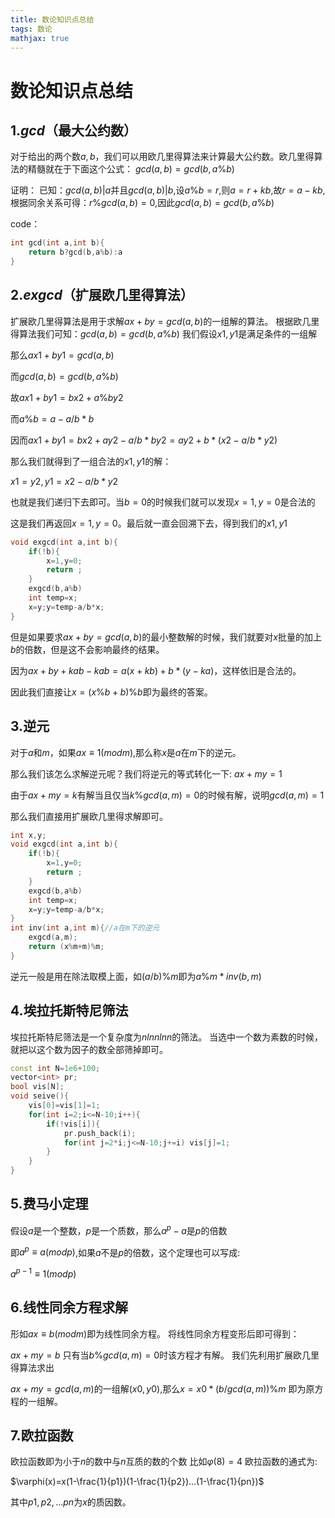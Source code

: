 ```yaml
---
title: 数论知识点总结
tags: 数论
mathjax: true
---
```

# 数论知识点总结
<!--more-->
## $1.gcd$（最大公约数）
对于给出的两个数$a,b$，我们可以用欧几里得算法来计算最大公约数。欧几里得算法的精髓就在于下面这个公式：
$gcd(a,b)=gcd(b,a$%$b)$

证明：
已知：$gcd(a,b)|a$并且$gcd(a,b)|b$,设$a$%$b=r$,则$a=r+kb$,故$r=a-kb$,根据同余关系可得：$r$%$gcd(a,b)=0$,因此$gcd(a,b)=gcd(b,a$%$b)$

code：
```c++
int gcd(int a,int b){
    return b?gcd(b,a%b):a
}
```
## $2.exgcd$（扩展欧几里得算法）
扩展欧几里得算法是用于求解$ax+by=gcd(a,b)$的一组解的算法。
根据欧几里得算法我们可知：$gcd(a,b)=gcd(b,a$%$b)$
我们假设$x1,y1$是满足条件的一组解

那么$ax1+by1=gcd(a,b)$

而$gcd(a,b)=gcd(b,a$%$b)$

故$ax1+by1=bx2+a$%$by2$

而$a$%$b=a-a/b\ast b$

因而$ax1+by1=bx2+ay2-a/b\ast by2=ay2+b*(x2-
a/b\ast y2)$

那么我们就得到了一组合法的$x1,y1$的解：

$x1=y2,y1=x2-a/b\ast y2$

也就是我们递归下去即可。当$b=0$的时候我们就可以发现$x=1,y=0$是合法的

这是我们再返回$x=1,y=0$。最后就一直会回溯下去，得到我们的$x1,y1$
```cpp
void exgcd(int a,int b){
    if(!b){
        x=1,y=0;
        return ;
    }
    exgcd(b,a%b)
    int temp=x;
    x=y;y=temp-a/b*x;
}
```
但是如果要求$ax+by=gcd(a,b)$的最小整数解的时候，我们就要对$x$批量的加上$b$的倍数，但是这不会影响最终的结果。

因为$ax+by+kab-kab=a(x+kb)+b*(y-ka)$，这样依旧是合法的。

因此我们直接让$x=(x$%$b+b)$%$b$即为最终的答案。

## $3.$逆元
对于$a$和$m$，如果$ax\equiv1(modm)$,那么称$x$是$a$在$m$下的逆元。

那么我们该怎么求解逆元呢？我们将逆元的等式转化一下:
$ax+my=1$

由于$ax+my=k$有解当且仅当$k$%$gcd(a,m)=0$的时候有解，说明$gcd(a,m)=1$

那么我们直接用扩展欧几里得求解即可。
```cpp
int x,y;
void exgcd(int a,int b){
    if(!b){
        x=1,y=0;
        return ;
    }
    exgcd(b,a%b)
    int temp=x;
    x=y;y=temp-a/b*x;
}
int inv(int a,int m){//a在m下的逆元
    exgcd(a,m);
    return (x%m+m)%m;
}
```
逆元一般是用在除法取模上面，如$(a/b)$%$m$即为$a$%$m\ast inv(b,m)$

## $4.$埃拉托斯特尼筛法
埃拉托斯特尼筛法是一个复杂度为$nlnnlnn$的筛法。
当选中一个数为素数的时候，就把以这个数为因子的数全部筛掉即可。
```cpp
const int N=1e6+100;
vector<int> pr;
bool vis[N];
void seive(){
	vis[0]=vis[1]=1;
	for(int i=2;i<=N-10;i++){
		if(!vis[i]){
			pr.push_back(i);
			for(int j=2*i;j<=N-10;j+=i) vis[j]=1;
		}
	}
} 
```
## $5.$费马小定理
假设$a$是一个整数，$p$是一个质数，那么$a^p-a$是$p$的倍数

即$a^p\equiv a(modp)$,如果$a$不是$p$的倍数，这个定理也可以写成:

$a^{p-1}\equiv1(modp)$

## $6.$线性同余方程求解
形如$ax\equiv b(modm)$即为线性同余方程。
将线性同余方程变形后即可得到：

$ax+my=b$
只有当$b$%$gcd(a,m)=0$时该方程才有解。
我们先利用扩展欧几里得算法求出

$ax+my=gcd(a,m)$的一组解$(x0,y0)$,那么$x=x0*(b/gcd(a,m))$%$m$
即为原方程的一组解。
## $7.$欧拉函数
欧拉函数即为小于$n$的数中与$n$互质的数的个数
比如$\varphi(8)=4$
欧拉函数的通式为:

$\varphi(x)=x(1-\frac{1}{p1})(1-\frac{1}{p2})...(1-\frac{1}{pn})$

其中$p1,p2,...pn$为$x$的质因数。























